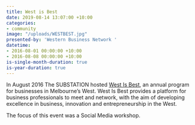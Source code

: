 ```yaml
---
title: West is Best
date: 2019-08-14 13:07:00 +10:00
categories:
- community
image: "/uploads/WESTBEST.jpg"
presented-by: 'Western Business Network '
datetime:
- 2016-08-01 00:00:00 +10:00
- 2016-08-08 00:00:00 +10:00
is-single-month-duration: true
is-year-duration: true
---
```


In August 2016 The SUBSTATION hosted [West Is Best](https://www.westisbest.org/), an annual program for businesses in Melbourne’s West. West Is Best provides a platform for business professionals to meet and network, with the aim of developing excellence in business, innovation and entrepreneurship in the West. 

The focus of this event was a Social Media workshop.
